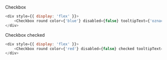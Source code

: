 Checkbox

```js
<div style={{ display: 'flex' }}>
	<Checkbox round color={'blue'} disabled={false} tooltipText={'oznacz jako wykonane'} />
</div>
```

Checkbox checked

```js
<div style={{ display: 'flex' }}>
	<Checkbox round color={'red'} disabled={false} checked tooltipText={'oznacz jako niewykonane'} />
</div>
```
